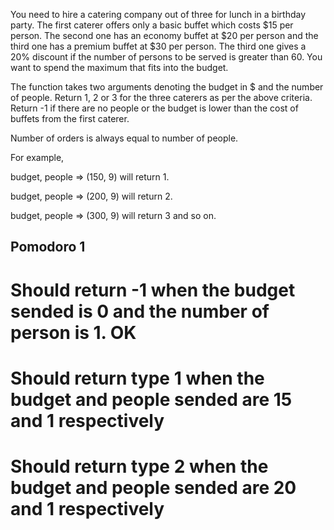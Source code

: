 You need to hire a catering company out of three for lunch in a birthday party. The first caterer offers only a basic buffet which costs $15 per person. The second one has an economy buffet at $20 per person and the third one has a premium buffet at $30 per person. The third one gives a 20% discount if the number of persons to be served is greater than 60. You want to spend the maximum that fits into the budget.

The function takes two arguments denoting the budget in $ and the number of people. Return 1, 2 or 3 for the three caterers as per the above criteria. Return -1 if there are no people or the budget is lower than the cost of buffets from the first caterer.

Number of orders is always equal to number of people.

For example,

budget, people => (150, 9) will return 1.

budget, people => (200, 9) will return 2.

budget, people => (300, 9) will return 3 and so on.

## Pomodoro 1

# Should return -1 when the budget sended is 0 and the number of person is 1. OK
# Should return type 1 when the budget and people sended are 15 and 1 respectively 

# Should return type 2 when the budget and people sended are 20 and 1 respectively
